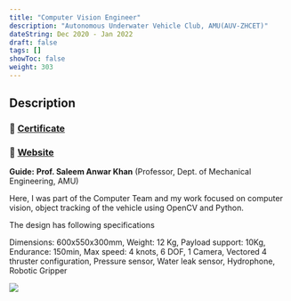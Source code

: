 ```yaml
---
title: "Computer Vision Engineer"
description: "Autonomous Underwater Vehicle Club, AMU(AUV-ZHCET)"
dateString: Dec 2020 - Jan 2022
draft: false
tags: []
showToc: false
weight: 303
--- 
```

## Description
### 🔗 [Certificate](https://drive.google.com/file/d/1E1HPHf2joNehOdAdv7qoILh0wp4Pt7Bk/view?usp=share_link)
### 🔗 [Website](https://www.mtsauvzhcet.com/)

**Guide:** **Prof. Saleem Anwar Khan** (Professor, Dept. of Mechanical Engineering, AMU)

Here, I was part of the Computer Team and my work focused on computer vision, object tracking of the vehicle using OpenCV and Python. 

The design has following specifications 

Dimensions: 600x550x300mm, 
 Weight: 12 Kg,
 Payload support: 10Kg,
 Endurance: 150min,
 Max speed: 4 knots,
 6 DOF,
 1 Camera,
 Vectored 4 thruster configuration,
 Pressure sensor,
 Water leak sensor,
 Hydrophone, Robotic Gripper

![](/experience/origin-health/dublehull.jpg#center)